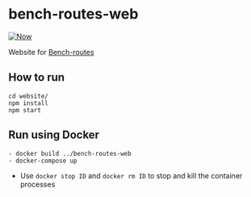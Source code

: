 # bench-routes-web

[![Now](https://img.shields.io/badge/deployed%20using-now-green)](https://bench-routes.aquibbaig97.now.sh/)

Website for [Bench-routes](https://github.com/zairza-cetb/bench-routes)

## How to run
```
cd website/
npm install
npm start
```

## Run using Docker
```
- docker build ../bench-routes-web
- docker-compose up
```
- Use `docker stop ID` and `docker rm ID` to stop and kill the container processes
